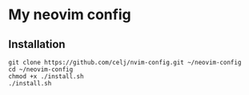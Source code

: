 # My neovim config

## Installation

```
git clone https://github.com/celj/nvim-config.git ~/neovim-config
cd ~/neovim-config
chmod +x ./install.sh
./install.sh
```
